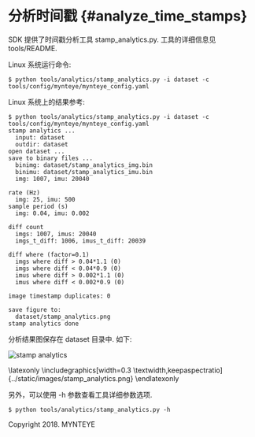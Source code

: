# 分析时间戳 {#analyze_time_stamps}

SDK 提供了时间戳分析工具 stamp_analytics.py. 工具的详细信息见 tools/README.

Linux 系统运行命令:

```
$ python tools/analytics/stamp_analytics.py -i dataset -c tools/config/mynteye/mynteye_config.yaml
```

Linux 系统上的结果参考:

```
$ python tools/analytics/stamp_analytics.py -i dataset -c tools/config/mynteye/mynteye_config.yaml
stamp analytics ...
  input: dataset
  outdir: dataset
open dataset ...
save to binary files ...
  binimg: dataset/stamp_analytics_img.bin
  binimu: dataset/stamp_analytics_imu.bin
  img: 1007, imu: 20040

rate (Hz)
  img: 25, imu: 500
sample period (s)
  img: 0.04, imu: 0.002

diff count
  imgs: 1007, imus: 20040
  imgs_t_diff: 1006, imus_t_diff: 20039

diff where (factor=0.1)
  imgs where diff > 0.04*1.1 (0)
  imgs where diff < 0.04*0.9 (0)
  imus where diff > 0.002*1.1 (0)
  imus where diff < 0.002*0.9 (0)

image timestamp duplicates: 0

save figure to:
  dataset/stamp_analytics.png
stamp analytics done
```

分析结果图保存在 dataset 目录中. 如下:

![stamp analytics](stamp_analytics.png)

\latexonly
\includegraphics[width=0.3
\textwidth,keepaspectratio]{../static/images/stamp_analytics.png}
\endlatexonly

另外，可以使用 -h 参数查看工具详细参数选项.

```
$ python tools/analytics/stamp_analytics.py -h
```



Copyright 2018. MYNTEYE




